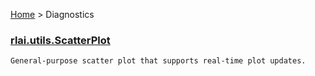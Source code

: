 [Home](index.md) > Diagnostics
### [rlai.utils.ScatterPlot](https://github.com/MatthewGerber/rlai/tree/master/src/rlai/utils.py#L505)
```
General-purpose scatter plot that supports real-time plot updates.
```
